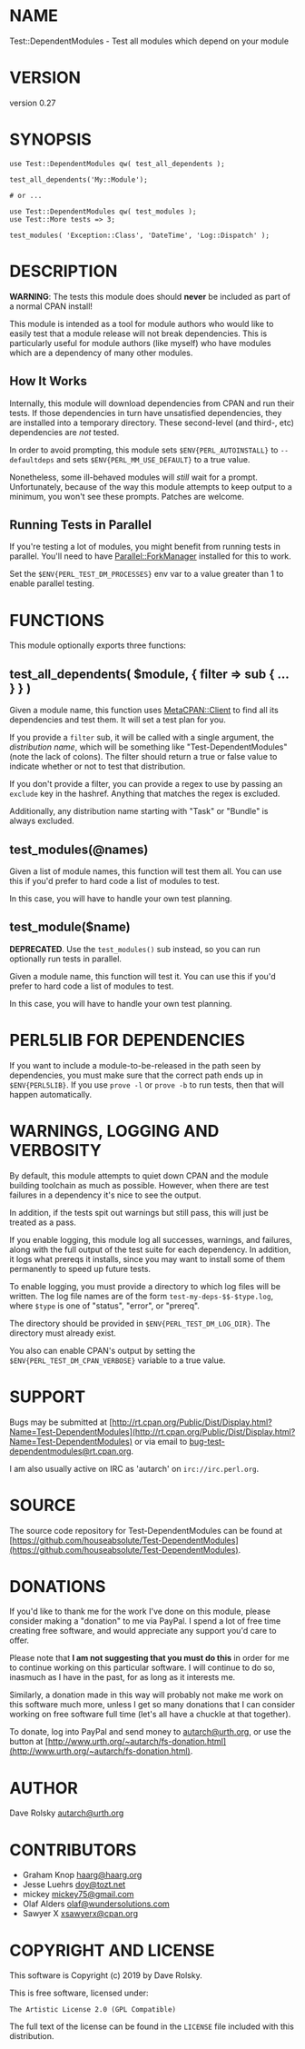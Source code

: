 # NAME

Test::DependentModules - Test all modules which depend on your module

# VERSION

version 0.27

# SYNOPSIS

    use Test::DependentModules qw( test_all_dependents );

    test_all_dependents('My::Module');

    # or ...

    use Test::DependentModules qw( test_modules );
    use Test::More tests => 3;

    test_modules( 'Exception::Class', 'DateTime', 'Log::Dispatch' );

# DESCRIPTION

**WARNING**: The tests this module does should **never** be included as part of
a normal CPAN install!

This module is intended as a tool for module authors who would like to easily
test that a module release will not break dependencies. This is particularly
useful for module authors (like myself) who have modules which are a
dependency of many other modules.

## How It Works

Internally, this module will download dependencies from CPAN and run their
tests. If those dependencies in turn have unsatisfied dependencies, they are
installed into a temporary directory. These second-level (and third-, etc)
dependencies are _not_ tested.

In order to avoid prompting, this module sets `$ENV{PERL_AUTOINSTALL}` to
`--defaultdeps` and sets `$ENV{PERL_MM_USE_DEFAULT}` to a true value.

Nonetheless, some ill-behaved modules will _still_ wait for a
prompt. Unfortunately, because of the way this module attempts to keep output
to a minimum, you won't see these prompts. Patches are welcome.

## Running Tests in Parallel

If you're testing a lot of modules, you might benefit from running tests in
parallel. You'll need to have [Parallel::ForkManager](https://metacpan.org/pod/Parallel::ForkManager) installed for this to
work.

Set the `$ENV{PERL_TEST_DM_PROCESSES}` env var to a value greater than 1 to
enable parallel testing.

# FUNCTIONS

This module optionally exports three functions:

## test\_all\_dependents( $module, { filter => sub { ... } } )

Given a module name, this function uses [MetaCPAN::Client](https://metacpan.org/pod/MetaCPAN::Client) to find all its
dependencies and test them. It will set a test plan for you.

If you provide a `filter` sub, it will be called with a single argument, the
_distribution name_, which will be something like "Test-DependentModules"
(note the lack of colons). The filter should return a true or false value to
indicate whether or not to test that distribution.

If you don't provide a filter, you can provide a regex to use by passing an
`exclude` key in the hashref. Anything that matches the regex is excluded.

Additionally, any distribution name starting with "Task" or "Bundle" is always
excluded.

## test\_modules(@names)

Given a list of module names, this function will test them all. You can use
this if you'd prefer to hard code a list of modules to test.

In this case, you will have to handle your own test planning.

## test\_module($name)

**DEPRECATED**. Use the `test_modules()` sub instead, so you can run
optionally run tests in parallel.

Given a module name, this function will test it. You can use this if you'd
prefer to hard code a list of modules to test.

In this case, you will have to handle your own test planning.

# PERL5LIB FOR DEPENDENCIES

If you want to include a module-to-be-released in the path seen by
dependencies, you must make sure that the correct path ends up in
`$ENV{PERL5LIB}`. If you use `prove -l` or `prove -b` to run tests, then
that will happen automatically.

# WARNINGS, LOGGING AND VERBOSITY

By default, this module attempts to quiet down CPAN and the module building
toolchain as much as possible. However, when there are test failures in a
dependency it's nice to see the output.

In addition, if the tests spit out warnings but still pass, this will just be
treated as a pass.

If you enable logging, this module log all successes, warnings, and failures,
along with the full output of the test suite for each dependency. In addition,
it logs what prereqs it installs, since you may want to install some of them
permanently to speed up future tests.

To enable logging, you must provide a directory to which log files will be
written. The log file names are of the form `test-my-deps-$$-$type.log`,
where `$type` is one of "status", "error", or "prereq".

The directory should be provided in `$ENV{PERL_TEST_DM_LOG_DIR}`. The
directory must already exist.

You also can enable CPAN's output by setting the
`$ENV{PERL_TEST_DM_CPAN_VERBOSE}` variable to a true value.

# SUPPORT

Bugs may be submitted at [http://rt.cpan.org/Public/Dist/Display.html?Name=Test-DependentModules](http://rt.cpan.org/Public/Dist/Display.html?Name=Test-DependentModules) or via email to [bug-test-dependentmodules@rt.cpan.org](mailto:bug-test-dependentmodules@rt.cpan.org).

I am also usually active on IRC as 'autarch' on `irc://irc.perl.org`.

# SOURCE

The source code repository for Test-DependentModules can be found at [https://github.com/houseabsolute/Test-DependentModules](https://github.com/houseabsolute/Test-DependentModules).

# DONATIONS

If you'd like to thank me for the work I've done on this module, please
consider making a "donation" to me via PayPal. I spend a lot of free time
creating free software, and would appreciate any support you'd care to offer.

Please note that **I am not suggesting that you must do this** in order for me
to continue working on this particular software. I will continue to do so,
inasmuch as I have in the past, for as long as it interests me.

Similarly, a donation made in this way will probably not make me work on this
software much more, unless I get so many donations that I can consider working
on free software full time (let's all have a chuckle at that together).

To donate, log into PayPal and send money to autarch@urth.org, or use the
button at [http://www.urth.org/~autarch/fs-donation.html](http://www.urth.org/~autarch/fs-donation.html).

# AUTHOR

Dave Rolsky <autarch@urth.org>

# CONTRIBUTORS

- Graham Knop <haarg@haarg.org>
- Jesse Luehrs <doy@tozt.net>
- mickey <mickey75@gmail.com>
- Olaf Alders <olaf@wundersolutions.com>
- Sawyer X <xsawyerx@cpan.org>

# COPYRIGHT AND LICENSE

This software is Copyright (c) 2019 by Dave Rolsky.

This is free software, licensed under:

    The Artistic License 2.0 (GPL Compatible)

The full text of the license can be found in the
`LICENSE` file included with this distribution.
